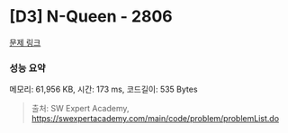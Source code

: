 # [D3] N-Queen - 2806 

[문제 링크](https://swexpertacademy.com/main/code/problem/problemDetail.do?contestProbId=AV7GKs06AU0DFAXB) 

### 성능 요약

메모리: 61,956 KB, 시간: 173 ms, 코드길이: 535 Bytes



> 출처: SW Expert Academy, https://swexpertacademy.com/main/code/problem/problemList.do